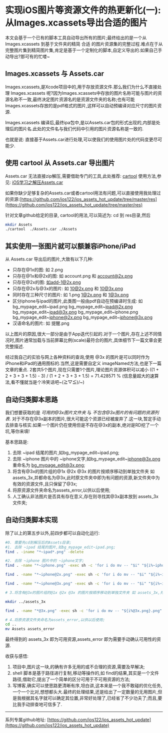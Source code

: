 # 实现iOS图片等资源文件的热更新化(一): 从Images.xcassets导出合适的图片

本文会基于一个已有的脚本工具自动导出所有的图片;最终给出的是一个从 Images.xcassets 到基于文件夹的精简 合适 的图片资源集的完整过程.难点在于从完整图片集到精简图片集,肯定是基于一个定制化的脚本,自定义导出的.如果自己手动导出?那可有的忙喽~

## Images.xcassets 与 Assets.car

Images.xcassets,是Xcode项目中的,用于存放资源文件.那么我们为什么不直接处理 Images.xcassets 呢?因为Images.xcassets中存放的图片名称可能与图片的资源名称不一致,最终决定图片资源名的是资源文件夹的名称;也有可能Images.xcassets存放的是pdf格式的图片,这样可以自动预编译对应尺寸的图片资源.

Images.xcassets 编译后,最终ipa包中,是以Assets.car包的形式出现的,内部是处理后的图片名.此处的文件名与我们代码中引用的图片资源名称是一致的.

也就是说: 直接基于Assets.car进行处理,可以使我们的使用图片处的代码变更尽可能少.

## 使用 cartool 从 Assets.car 导出图片

Assets.car 无法直接zip解压,需要借助专门的工具,此处推荐: [cartool](https://github.com/steventroughtonsmith/cartool) 使用方法,参见: [iOS学习之解压Assets.car](http://www.jianshu.com/p/a5dd75102467)

如果你缺少足够复杂的Assets.car或者cartool用法有问题,可以直接使用我处理过的资源:[https://github.com/ios122/ios_assets_hot_update/tree/master/res](https://github.com/ios122/ios_assets_hot_update/tree/master/res)

针对文章github给定的目录, cartool的用法,可以简述为:
cd 到 res目录,然后

```sh
mkdir Assets
./cartool  ./Assets.car ./Assets
```

## 其实使用一张图片就可以额兼容iPhone/iPad

从 Assets.car 导出后的图片,大致有以下几种:

* 只存在@1x的图: 如 2.png
* 只存在@1x和@2x的图: 如 account.png 和 account@2x.png
* 只存在@2x的图: 如add-1@2x.png
* 只存在@2x与@3x的图片: 如 10@2x.png 和 10@3x.png
* 同时存在三种尺寸的图片: 如 1.png 1@2x.png 和 1@3x.png
* 区分iphone与ipad的图片,此类图一般由pdf自动在预编译时生成: 如bg_mypage_edit~ipad.png bg_mypage_edit~ipad@2x.png bg_mypage_edit~ipad@3x.png bg_mypage_edit~iphone.png bg_mypage_edit~iphone@2x.png bg_mypage_edit~iphone@3x.png
* 汉语命名的图片: 如 提醒.png

以上图片的原因,很大一部分是由于App迭代引起的.对于一个图片,存在上述不同情况时,图片通常加载与当前屏幕比例(scale)最符合的图片,具体细节下一篇文章会更完整描述.

经过我自己的实验与网上各种资料的查询,使用 @3x 的图片是可以同时作为 iPhone和iPad的通用图标的.当然,这是需要自定义 imageNamed方法,也是下一篇文章的重点. 2套共5个图片,现在只需要1个图片,理论图片资源体积可以减小
((1 + 2 + 3 + 3 + 1.5) - 3) / (1 + 2 + 3 + 3 + 1.5) = 71.428571 %  (信息量超大的速算法,看不懂就当是个冷笑话吧~\(≧▽≦)/~)

## 自动归类脚本思路

我们想要获取的是 *可用的@3x图片文件夹* 与 *不包含@3x图片的有问题的资源列表*. 对于不存在@3x副本的图片,很大可能这个资源已经被废弃了.这一块,暂定手动去排查与核实.如果一个图片仍在使用但是不存在@3x的副本,绝对是RD挖了一个坑,等你来填!

基本思路是:

1. 去除 ~ipad 结尾的图片,如bg_mypage_edit~ipad.png;
2. 去除 ~iphone 图片中的 ~iphone文字,如bg_mypage_edit~iphone@3x.png 重命名为 bg_mypage_edit@3x.png;
3. 将含有@3x的图片组的@1x @2x @3x 的图片按顺序移动到单独文件夹 如 assets_3x,并都命名为@3x,此时原文件夹中即为有问题的资源,新文件夹中为有效的资源文件,且只保留了@3x;
4. 将原资源文件夹命名为assets_error,以供以后使用;
5. 人工确认非法图片是否具有存在意义,存在则寻找其@3x副本放到 assets_3x 文件夹;

## 自动归类脚本实现

除了以上的第五步以外,前四步都可以自动化运行:

```sh
#0. 需要先cd到解压后的Assets目录;
#1. 去除 ~ipad 结尾的图片,如bg_mypage_edit~ipad.png;
find . -iname "*~ipad*.png" -delete

#2. 去除 ~iphone 图片中的 ~iphone文字;
find . -name "*~iphone.png" -exec sh -c 'for i do mv -- "$i" "${i%~iphone.png}.png"; done' sh {} +

find . -name "*~iphone@2x.png" -exec sh -c 'for i do mv -- "$i" "${i%~iphone@2x.png}@2x.png"; done' sh {} +

find . -name "*~iphone@3x.png" -exec sh -c 'for i do mv -- "$i" "${i%~iphone@3x.png}@3x.png"; done' sh {} +

# 3.将含有@3x的图片组的@1x @2x @3x 的图片按顺序移动到单独文件夹 如 assets_3x,并都命名为@3x,此时原文件夹中即为有问题的资源,新文件夹中为有效的资源文件,且只保留了@3x;

mkdir ../assets_3x

find . -name "*@3x.png" -exec sh -c 'for i do mv -- "${i%@3x.png}.png" "../assets_3x/${i%@3x.png}@3x.png"; mv -- "${i%@3x.png}@2x.png" "../assets_3x/${i%@3x.png}@3x.png";mv -- "${i%@3x.png}@3x.png" "../assets_3x/${i%@3x.png}@3x.png";done' sh {} +

# 4.将原资源文件夹命名为assets_error,以供以后使用;
cd ..
mv Assets assets_error
```

最终得到的 assets_3x 即为可用资源,assets_error 即为需要手动确认可用性的资源.

收获与感悟:

1. 项目中,图片这一块,的确有许多无用的或不合理的资源,需要及早解决;
2. shell 脚本是基于路径进行复制,移动等操作的,如 find的结果,其实是一个文件路径,借助它,提出了一个简单的区分可用于不可用资源的方法;
3. 写博客,确实可以使思路更清晰有序,坦白讲,这本来是一个我不敢碰的优化任务,一个一个比对,想想都头大.最终的处理结果,还是给出了一定数量的无用图片,但是我根据其名字就可以确定其位置,非常好处理了,已经省了不少功夫了;而且,要比我手动排查地可信多了.

---
系列专属github地址: [https://github.com/ios122/ios_assets_hot_update](https://github.com/ios122/ios_assets_hot_update)
